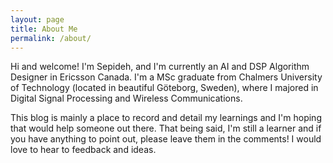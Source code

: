 ```yaml
---
layout: page
title: About Me
permalink: /about/
---
```


Hi and welcome! I'm Sepideh, and I'm currently an AI and DSP Algorithm Designer in Ericsson Canada. I'm a MSc graduate from Chalmers University of Technology (located in beautiful Göteborg, Sweden), where I majored in Digital Signal Processing and Wireless Communications. 

This blog is mainly a place to record and detail my learnings and I'm hoping that would help someone out there. That being said, I'm still a learner and if you have anything to point out, please leave them in the comments! I would love to hear to feedback and ideas. 
